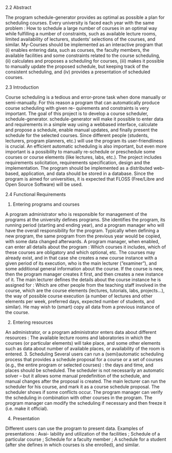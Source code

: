 2.2    Abstract

The program schedule-generator  provides as optimal as possible a plan for scheduling courses. Every university is faced each year with the same problem : How to schedule a large number of courses in an optimal way while fulfilling a number of constraints, such as available lecture rooms, limited availability of lecturers, students’ selections of the courses, and similar. My-Courses should be implemented as an interactive program that (i) enables entering data, such as courses, the faculty members, the available facilities and some constraints related to the course scheduling, (ii) calculates and proposes a scheduling for courses, (iii) makes it possible to manually update the proposed schedule, but keeping track of the consistent scheduling, and (iv) provides a presentation of scheduled courses.

2.3    Introduction

Course scheduling is a tedious and error-prone task when done manually or semi-manually.
For this reason a program that can automatically produce course scheduling with given re-
quirements and constraints is very important. The goal of this project is to develop a course scheduler, schedule-generator. schedule-generator will make it possible to enter data and requirements in a simple way using a webbased interface, calculate and propose a schedule, enable manual updates, and finally present the schedule for the selected courses. Since different people (students, lecturers, program planners, etc.) will use the program its user-friendliness is crucial. An efficient automatic scheduling is also important, but even more important is a possibility to manually re-schedule or preschedule some courses or course elements (like lectures, labs, etc.).
The project includes requirements solicitation, requirements specification, design and the implementation. The program should be implemented as a distributed web-based, application, and data should be stored in a database. Since the program is aimed for universities, it is expected that FLOSS (Free/Libre and Open Source Software) will be used.

2.4    Functional Requirements

1.  Entering programs and courses

A program administrator who is responsible for management of the programs at the
university defines programs. She identifies the program, its running period (starting and
ending year), and a program manager who will have the overall responsibility for the
program. Typically when defining a new program, the same program from the previous
year would be copied, with some data changed afterwards.    A program manager, when
enabled, can enter all details about the program : Which courses it includes, which of
these courses are obligatory and which optional, etc. The courses may already exist, and
in that case she creates a new course instance with a given period of its execution, who
is the main lecturer (”examiner”), and some additional general information about the
course. If the course is new, then the program manager creates it first, and then creates
a new instance of it.
The main lecturer defines the details about the course instance he is assigned for : Which
are other people from the teaching staff involved in the course, which are the course
elements (lectures, tutorials, labs, projects...), the way of possible course execution (a
number  of  lectures  and  other  elements  per  week,  preferred  days,  expected  number  of students, and similar). He may wish to (smart) copy all data from a previous instance of the course.

2.  Entering resources

An administrator, or a program administrator enters data about different resources : The
available lecture rooms and laboratories in which the courses (or particular elements)
will take place, and some other elements such as data about number of available places,
or availability of the room is entered.
3.  Scheduling
Several users can run a (semi)automatic scheduling process that provides a schedule
proposal for a course or a set of courses (e.g., the entire program or selected courses) :
the days and time, and places should be scheduled. The scheduler is not necessarily an
automatic solver – but it allows some manual predefinition of the schedule, and manual
changes after the proposal is created. The main lecturer can run the scheduler for his
course, and mark it as a course schedule proposal. The scheduler shows if some conflicts
occur. The program manager can verify the scheduling in combination with other courses
in the program. The program manager can modify the scheduling if necessary and then
freeze it (i.e. make it official).

4.  Presentation

Different users can use the program to present data. Examples of presentations : Avai-
lability and utilization of the facilities ; Schedule of a particular course ; Schedule for
a faculty member ; A schedule for a student (after she defines in which courses is she
enrolled), and similar.